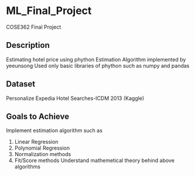 # ML_Final_Project
COSE362 Final Project 


## Description
Estimating hotel price using phython
Estimation Algorithm implemented by yeeunsong
Used only basic libraries of phython such as numpy and pandas


## Dataset
Personalize Expedia Hotel Searches-ICDM 2013 (Kaggle)


## Goals to Achieve
Implement estimation algorithm such as
  1. Linear Regression
  2. Polynomial Regression
  3. Normalization methods
  4. Fit/Score methods
Understand mathemetical theory behind above algorithms
